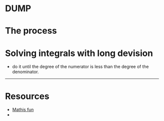 


# DUMP
# The process


# Solving integrals with long devision
- do it until the degree of the numerator is less than the degree of the denominator.



---
# Resources 
- [Mathis fun](https://www.mathsisfun.com/long_division.html)
- 